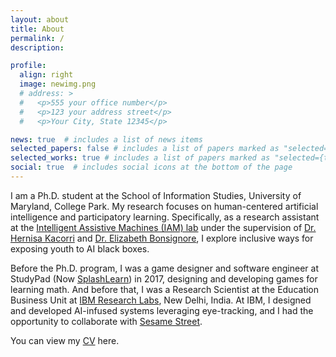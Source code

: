 ```yaml
---
layout: about
title: About
permalink: /
description:

profile:
  align: right
  image: newimg.png
  # address: >
  #   <p>555 your office number</p>
  #   <p>123 your address street</p>
  #   <p>Your City, State 12345</p>

news: true  # includes a list of news items
selected_papers: false # includes a list of papers marked as "selected={true}"
selected_works: true # includes a list of papers marked as "selected={true}"
social: true  # includes social icons at the bottom of the page
---
```

I am a Ph.D. student at the School of Information Studies, University of Maryland, College Park. My research focuses on human-centered artificial intelligence and participatory learning. Specifically, as a research assistant at the [Intelligent Assistive Machines (IAM) lab](https://iam.umd.edu/) under the supervision of [Dr. Hernisa Kacorri](https://scholar.google.com/citations?user=El-R5MEAAAAJ) and [Dr. Elizabeth Bonsignore](https://www.researchgate.net/profile/Elizabeth-Bonsignore), I explore inclusive ways for exposing youth to AI black boxes.

Before the Ph.D. program, I was a game designer and software engineer at StudyPad (Now [SplashLearn](https://www.splashlearn.com/)) in 2017, designing and developing games for learning math. And before that, I was a Research Scientist at the Education Business Unit at [IBM Research Labs](https://research.ibm.com/labs/india/), New Delhi, India. At IBM, I designed and developed AI-infused systems leveraging eye-tracking, and I had the opportunity to collaborate with [Sesame Street](https://www.forbes.com/sites/ibm/2016/04/27/how-sesame-street-and-ibm-watson-can-help-re-revolutionize-preschool-learning/?sh=43eac1ba27a2). 

You can view my <a href="https://drive.google.com/file/d/1tKiDGH1_3D2jjajfs9mj4FNqgoCA_VLK/view?usp=sharing" target="_blank">CV</a> here.